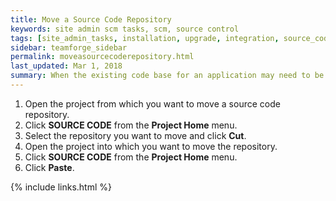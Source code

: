 ```yaml
---
title: Move a Source Code Repository
keywords: site admin scm tasks, scm, source control
tags: [site_admin_tasks, installation, upgrade, integration, source_code, scm, git_gerrit]
sidebar: teamforge_sidebar
permalink: moveasourcecoderepository.html
last_updated: Mar 1, 2018
summary: When the existing code base for an application may need to be managed by a different team or project, you can move the source code repository from the first project into the other one.
---
```

1. Open the project from which you want to move a source code repository.
2. Click **SOURCE CODE** from the **Project Home** menu.
3. Select the repository you want to move and click **Cut**.
4. Open the project into which you want to move the repository.
5. Click **SOURCE CODE** from the **Project Home** menu.
6. Click **Paste**.


{% include links.html %}